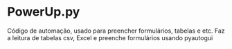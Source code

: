 # PowerUp.py
Código de automação, usado para preencher formulários, tabelas e etc. Faz a leitura de tabelas csv, Excel e preenche formulários usando pyautogui
